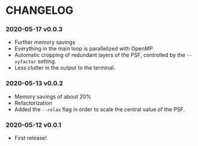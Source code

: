 # CHANGELOG

### 2020-05-17 v0.0.3
 * Further memory savings
 * Everything in the main loop is parallelized with OpenMP
 * Automatic cropping of redundant layers of the PSF, controlled by the `--xyfactor` setting.
 * Less clutter in the output to the terminal.

### 2020-05-13 v0.0.2
 * Memory savings of about 20%
 * Refactorization
 * Added the `--relax` flag in order to scale the central value of the PSF.

### 2020-05-12 v0.0.1
 * First release!
